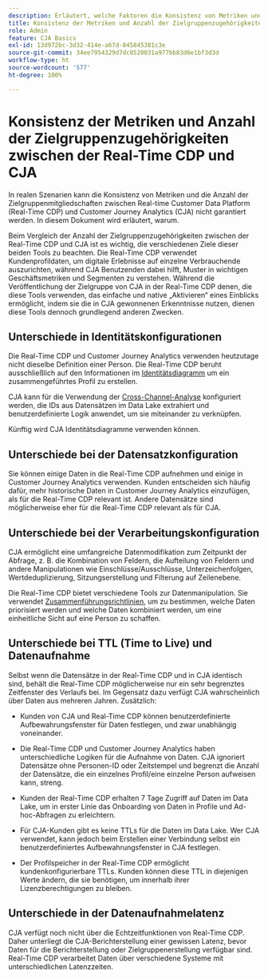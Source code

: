 ```yaml
---
description: Erläutert, welche Faktoren die Konsistenz von Metriken und die Anzahl der Zielgruppenzugehörigkeiten zwischen Real-time Customer Data Platform (Real-Time CDP) und CJA beeinflussen.
title: Konsistenz der Metriken und Anzahl der Zielgruppenzugehörigkeiten zwischen der Real-Time CDP und CJA
role: Admin
feature: CJA Basics
exl-id: 13d972bc-3d32-414e-a67d-845845381c3e
source-git-commit: 34ee7954329d7dc8520031a977bb83d6e1bf3d3d
workflow-type: ht
source-wordcount: '577'
ht-degree: 100%

---
```



# Konsistenz der Metriken und Anzahl der Zielgruppenzugehörigkeiten zwischen der Real-Time CDP und CJA

In realen Szenarien kann die Konsistenz von Metriken und die Anzahl der Zielgruppenmitgliedschaften zwischen Real-time Customer Data Platform (Real-Time CDP) und Customer Journey Analytics (CJA) nicht garantiert werden. In diesem Dokument wird erläutert, warum.

Beim Vergleich der Anzahl der Zielgruppenzugehörigkeiten zwischen der Real-Time CDP und CJA ist es wichtig, die verschiedenen Ziele dieser beiden Tools zu beachten. Die Real-Time CDP verwendet Kundenprofildaten, um digitale Erlebnisse auf einzelne Verbrauchende auszurichten, während CJA Benutzenden dabei hilft, Muster in wichtigen Geschäftsmetriken und Segmenten zu verstehen. Während die Veröffentlichung der Zielgruppe von CJA in der Real-Time CDP denen, die diese Tools verwenden, das einfache und native „Aktivieren“ eines Einblicks ermöglicht, indem sie die in CJA gewonnenen Erkenntnisse nutzen, dienen diese Tools dennoch grundlegend anderen Zwecken.

## Unterschiede in Identitätskonfigurationen

Die Real-Time CDP und Customer Journey Analytics verwenden heutzutage nicht dieselbe Definition einer Person. Die Real-Time CDP beruht ausschließlich auf den Informationen im [Identitätsdiagramm](https://experienceleague.adobe.com/docs/platform-learn/tutorials/identities/understanding-identity-and-identity-graphs.html?lang=de) um ein zusammengeführtes Profil zu erstellen.

CJA kann für die Verwendung der [Cross-Channel-Analyse](/help/cca/overview.md) konfiguriert werden, die IDs aus Datensätzen im Data Lake extrahiert und benutzerdefinierte Logik anwendet, um sie miteinander zu verknüpfen.

Künftig wird CJA Identitätsdiagramme verwenden können.

## Unterschiede bei der Datensatzkonfiguration

Sie können einige Daten in die Real-Time CDP aufnehmen und einige in Customer Journey Analytics verwenden. Kunden entscheiden sich häufig dafür, mehr historische Daten in Customer Journey Analytics einzufügen, als für die Real-Time CDP relevant ist. Andere Datensätze sind möglicherweise eher für die Real-Time CDP relevant als für CJA.

## Unterschiede bei der Verarbeitungskonfiguration

CJA ermöglicht eine umfangreiche Datenmodifikation zum Zeitpunkt der Abfrage, z. B. die Kombination von Feldern, die Aufteilung von Feldern und andere Manipulationen wie Einschlüsse/Ausschlüsse, Unterzeichenfolgen, Wertdeduplizierung, Sitzungserstellung und Filterung auf Zeilenebene.

Die Real-Time CDP bietet verschiedene Tools zur Datenmanipulation. Sie verwendet [Zusammenführungsrichtlinien](https://experienceleague.adobe.com/docs/experience-platform/profile/merge-policies/overview.html?lang=de), um zu bestimmen, welche Daten priorisiert werden und welche Daten kombiniert werden, um eine einheitliche Sicht auf eine Person zu schaffen.

## Unterschiede bei TTL (Time to Live) und Datenaufnahme

Selbst wenn die Datensätze in der Real-Time CDP und in CJA identisch sind, behält die Real-Time CDP möglicherweise nur ein sehr begrenztes Zeitfenster des Verlaufs bei. Im Gegensatz dazu verfügt CJA wahrscheinlich über Daten aus mehreren Jahren. Zusätzlich:

* Kunden von CJA und Real-Time CDP können benutzerdefinierte Aufbewahrungsfenster für Daten festlegen, und zwar unabhängig voneinander.

* Die Real-Time CDP und Customer Journey Analytics haben unterschiedliche Logiken für die Aufnahme von Daten. CJA ignoriert Datensätze ohne Personen-ID oder Zeitstempel und begrenzt die Anzahl der Datensätze, die ein einzelnes Profil/eine einzelne Person aufweisen kann, streng.

* Kunden der Real-Time CDP erhalten 7 Tage Zugriff auf Daten im Data Lake, um in erster Linie das Onboarding von Daten in Profile und Ad-hoc-Abfragen zu erleichtern.

* Für CJA-Kunden gibt es keine TTLs für die Daten im Data Lake. Wer CJA verwendet, kann jedoch beim Erstellen einer Verbindung selbst ein benutzerdefiniertes Aufbewahrungsfenster in CJA festlegen.

* Der Profilspeicher in der Real-Time CDP ermöglicht kundenkonfigurierbare TTLs. Kunden können diese TTL in diejenigen Werte ändern, die sie benötigen, um innerhalb ihrer Lizenzberechtigungen zu bleiben.

## Unterschiede in der Datenaufnahmelatenz

CJA verfügt noch nicht über die Echtzeitfunktionen von Real-Time CDP. Daher unterliegt die CJA-Berichterstellung einer gewissen Latenz, bevor Daten für die Berichterstellung oder Zielgruppenerstellung verfügbar sind. Real-Time CDP verarbeitet Daten über verschiedene Systeme mit unterschiedlichen Latenzzeiten.
